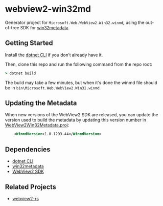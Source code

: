 # webview2-win32md
Generator project for `Microsoft.Web.WebView2.Win32.winmd`, using the out-of-tree SDK for [win32metadata](https://github.com/microsoft/win32metadata).

## Getting Started
Install the [dotnet CLI](https://docs.microsoft.com/en-us/dotnet/core/tools/) if you don't already have it.

Then, clone this repo and run the following command from the repo root:
```cmd
> dotnet build
```
The build may take a few minutes, but when it's done the winmd file should be in `bin\Microsoft.Web.WebView2.Win32.winmd`.

## Updating the Metadata
When new versions of the WebView2 SDK are released, you can update the version used to build the metadata by updating this version number in [WebView2Win32Metadata.proj](./WebView2Win32Metadata.proj):
```xml
    <WinmdVersion>1.0.1293.44</WinmdVersion>
```

## Dependencies
- [dotnet CLI](https://docs.microsoft.com/en-us/dotnet/core/tools/)
- [win32metadata](https://github.com/microsoft/win32metadata)
- [WebView2 SDK](https://aka.ms/webview2)

## Related Projects
- [webview2-rs](https://github.com/wravery/webview2-rs)
